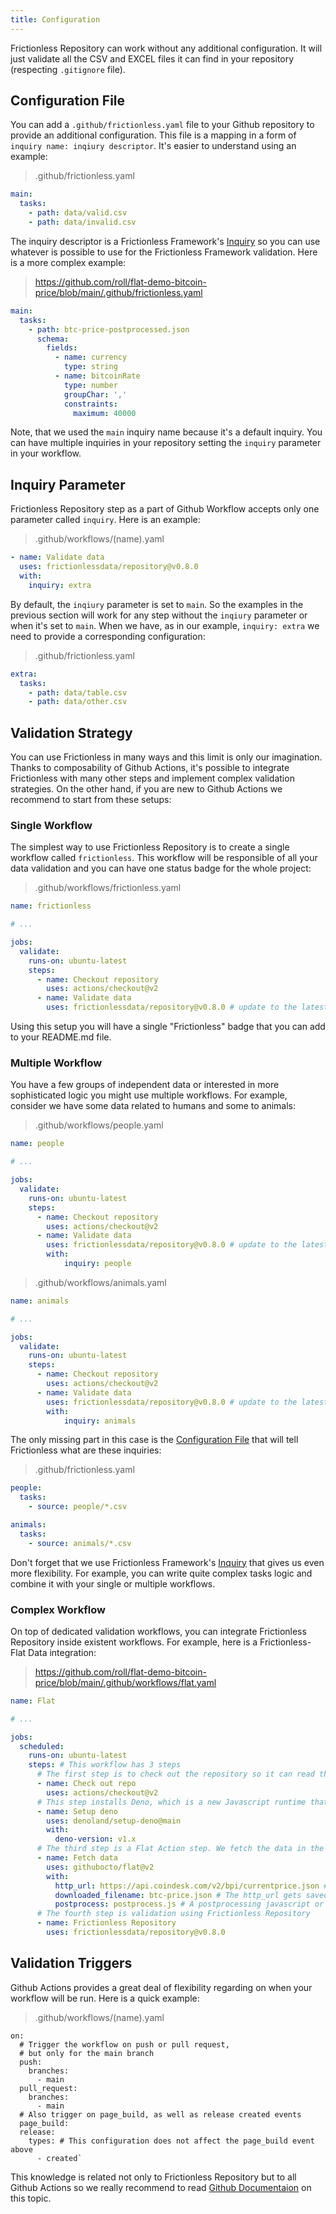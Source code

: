 ```yaml
---
title: Configuration
---
```


Frictionless Repository can work without any additional configuration. It will just validate all the CSV and EXCEL files it can find in your repository (respecting `.gitignore` file).

## Configuration File

You can add a `.github/frictionless.yaml` file to your Github repository to provide an additional configuration. This file is a mapping in a form of `inquiry name: inqiury descriptor`. It's easier to understand using an example:

> .github/frictionless.yaml

```yaml
main:
  tasks:
    - path: data/valid.csv
    - path: data/invalid.csv
```

The inquiry descriptor is a Frictionless Framework's [Inquiry](https://framework.frictionlessdata.io/docs/guides/framework/inquiry-guide) so you can use whatever is possible to use for the Frictionless Framework validation. Here is a more complex example:

> https://github.com/roll/flat-demo-bitcoin-price/blob/main/.github/frictionless.yaml

```yaml
main:
  tasks:
    - path: btc-price-postprocessed.json
      schema:
        fields:
          - name: currency
            type: string
          - name: bitcoinRate
            type: number
            groupChar: ','
            constraints:
              maximum: 40000
```

Note, that we used the `main` inquiry name because it's a default inquiry. You can have multiple inquiries in your repository setting the `inquiry` parameter in your workflow.

## Inquiry Parameter

Frictionless Repository step as a part of Github Workflow accepts only one parameter called `inquiry`. Here is an example:

> .github/workflows/(name).yaml

```yaml
- name: Validate data
  uses: frictionlessdata/repository@v0.8.0
  with:
    inquiry: extra
```

By default, the `inqiury` parameter is set to `main`. So the examples in the previous section will work for any step without the `inqiury` parameter or when it's set to `main`. When we have, as in our example, `inquiry: extra` we need to provide a corresponding configuration:

> .github/frictionless.yaml

```yaml
extra:
  tasks:
    - path: data/table.csv
    - path: data/other.csv
```

## Validation Strategy

You can use Frictionless in many ways and this limit is only our imagination. Thanks to composability of Github Actions, it's possible to integrate Frictionless with many other steps and implement complex validation strategies. On the other hand, if you are new to Github Actions we recommend to start from these setups:

### Single Workflow

The simplest way to use Frictionless Repository is to create a single workflow called `frictionless`. This workflow will be responsible of all your data validation and you can have one status badge for the whole project:

> .github/workflows/frictionless.yaml

```yaml
name: frictionless

# ...

jobs:
  validate:
    runs-on: ubuntu-latest
    steps:
      - name: Checkout repository
        uses: actions/checkout@v2
      - name: Validate data
        uses: frictionlessdata/repository@v0.8.0 # update to the latest version
```

Using this setup you will have a single "Frictionless" badge that you can add to your README.md file.

### Multiple Workflow

You have a few groups of independent data or interested in more sophisticated logic you might use multiple workflows. For example, consider we have some data related to humans and some to animals:

> .github/workflows/people.yaml

```yaml
name: people

# ...

jobs:
  validate:
    runs-on: ubuntu-latest
    steps:
      - name: Checkout repository
        uses: actions/checkout@v2
      - name: Validate data
        uses: frictionlessdata/repository@v0.8.0 # update to the latest version
        with:
            inquiry: people
```

> .github/workflows/animals.yaml

```yaml
name: animals

# ...

jobs:
  validate:
    runs-on: ubuntu-latest
    steps:
      - name: Checkout repository
        uses: actions/checkout@v2
      - name: Validate data
        uses: frictionlessdata/repository@v0.8.0 # update to the latest version
        with:
            inquiry: animals
```

The only missing part in this case is the [Configuration File](#configuration-file) that will tell Frictionless what are these inquiries:

> .github/frictionless.yaml

```yaml
people:
  tasks:
    - source: people/*.csv

animals:
  tasks:
    - source: animals/*.csv
```

Don't forget that we use Frictionless Framework's [Inquiry](https://framework.frictionlessdata.io/docs/guides/framework/inquiry-guide) that gives us even more flexibility. For example, you can write quite complex tasks logic and combine it with your single or multiple workflows.

### Complex Workflow

On top of dedicated validation workflows, you can integrate Frictionless Repository inside existent workflows. For example, here is a Frictionless-Flat Data integration:

> https://github.com/roll/flat-demo-bitcoin-price/blob/main/.github/workflows/flat.yaml

```yaml
name: Flat

# ...

jobs:
  scheduled:
    runs-on: ubuntu-latest
    steps: # This workflow has 3 steps
      # The first step is to check out the repository so it can read the files inside of it and do other operations
      - name: Check out repo
        uses: actions/checkout@v2
      # This step installs Deno, which is a new Javascript runtime that improves on Node. We'll use it for postprocessing later
      - name: Setup deno
        uses: denoland/setup-deno@main
        with:
          deno-version: v1.x
      # The third step is a Flat Action step. We fetch the data in the http_url and save it as downloaded_filename
      - name: Fetch data
        uses: githubocto/flat@v2
        with:
          http_url: https://api.coindesk.com/v2/bpi/currentprice.json # The data to fetch every 5 minutes
          downloaded_filename: btc-price.json # The http_url gets saved and renamed in our repository as btc-price.json
          postprocess: postprocess.js # A postprocessing javascript or typescript file written in Deno
      # The fourth step is validation using Frictionless Repository
      - name: Frictionless Repository
        uses: frictionlessdata/repository@v0.8.0
```

## Validation Triggers

Github Actions provides a great deal of flexibility regarding on when your workflow will be run. Here is a quick example:

> .github/workflows/(name).yaml

```
on:
  # Trigger the workflow on push or pull request,
  # but only for the main branch
  push:
    branches:
      - main
  pull_request:
    branches:
      - main
  # Also trigger on page_build, as well as release created events
  page_build:
  release:
    types: # This configuration does not affect the page_build event above
      - created`
```

This knowledge is related not only to Frictionless Repository but to all Github Actions so we really recommend to read [Github Documentaion](https://docs.github.com/en/actions/reference/events-that-trigger-workflows) on this topic.

